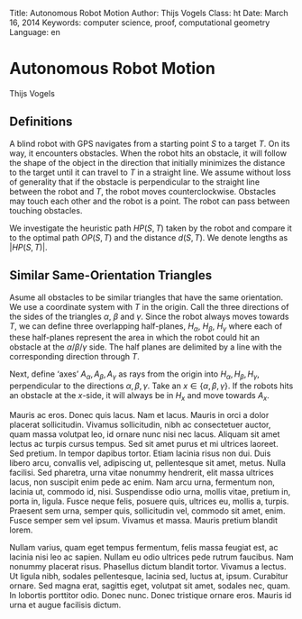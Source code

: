 Title:    Autonomous Robot Motion
Author:   Thijs Vogels
Class:    ht
Date:     March 16, 2014
Keywords: computer science, proof, computational geometry
Language: en

# Autonomous Robot Motion
<div class="subtitle">Thijs Vogels</div>


## Definitions

A blind robot with GPS navigates from a starting point $S$ to a target $T$. On its way, it encounters obstacles. When the robot hits an obstacle, it will follow the shape of the object in the direction that initially minimizes the distance to the target until it can travel to $T$ in a straight line. We assume without loss of generality that if the obstacle is perpendicular to the straight line between the robot and $T$, the robot moves counterclockwise. Obstacles may touch each other and the robot is a point. The robot can pass between touching obstacles.

We investigate the heuristic path $HP(S,T)$ taken by the robot and compare it to the optimal path $OP(S,T)$ and the distance $d(S,T)$. We denote lengths as $\left|HP(S,T)\right|$.


## Similar Same-Orientation Triangles

Asume all obstacles to be similar triangles that have the same orientation. We use a coordinate system with $T$ in the origin. Call the three directions of the sides of the triangles <span style="white-space:nowrap;">$\alpha$,</span> $\beta$ and $\gamma$. Since the robot always moves towards $T$, we can define three overlapping half-planes, $H_\alpha$, $H_\beta$, $H_\gamma$ where each of these half-planes represent the area in which the robot could hit an obstacle at the $\alpha$/$\beta$/$\gamma$ side. The half planes are delimited by a line with the corresponding direction through $T$.

Next, define ‘axes’ $A_\alpha, A_\beta, A_\gamma$ as rays from the origin into $H_\alpha, H_\beta, H_\gamma$, perpendicular to the directions $\alpha, \beta, \gamma$. Take an $x\in \left\{\alpha,\beta,\gamma \right\}$. If the robots hits an obstacle at the $x$-side, it will always be in $H_x$ and move towards $A_x$.

Mauris ac eros. Donec quis lacus. Nam et lacus. Mauris in orci a dolor placerat sollicitudin. Vivamus sollicitudin, nibh ac consectetuer auctor, quam massa volutpat leo, id ornare nunc nisi nec lacus. Aliquam sit amet lectus ac turpis cursus tempus. Sed sit amet purus et mi ultrices laoreet. Sed pretium. In tempor dapibus tortor. Etiam lacinia risus non dui. Duis libero arcu, convallis vel, adipiscing ut, pellentesque sit amet, metus. Nulla facilisi. Sed pharetra, urna vitae nonummy hendrerit, elit massa ultrices lacus, non suscipit enim pede ac enim. Nam arcu urna, fermentum non, lacinia ut, commodo id, nisi. Suspendisse odio urna, mollis vitae, pretium in, porta in, ligula. Fusce neque felis, posuere quis, ultrices eu, mollis a, turpis. Praesent sem urna, semper quis, sollicitudin vel, commodo sit amet, enim. Fusce semper sem vel ipsum. Vivamus et massa. Mauris pretium blandit lorem.

Nullam varius, quam eget tempus fermentum, felis massa feugiat est, ac lacinia nisi leo ac sapien. Nullam eu odio ultrices pede rutrum faucibus. Nam nonummy placerat risus. Phasellus dictum blandit tortor. Vivamus a lectus. Ut ligula nibh, sodales pellentesque, lacinia sed, luctus at, ipsum. Curabitur ornare. Sed magna erat, sagittis eget, volutpat sit amet, sodales nec, quam. In lobortis porttitor odio. Donec nunc. Donec tristique ornare eros. Mauris id urna et augue facilisis dictum.